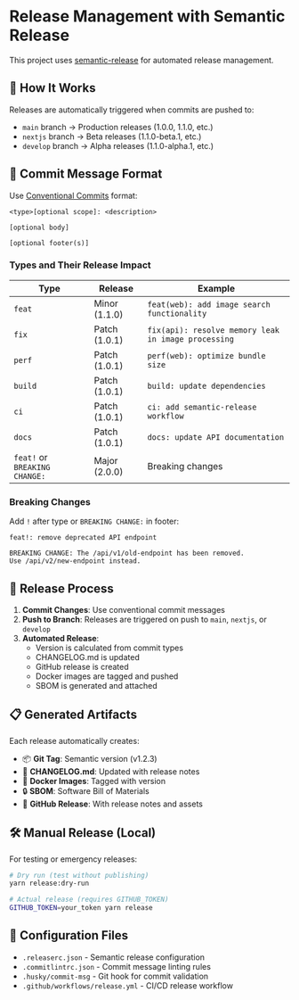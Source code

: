 # Release Management with Semantic Release

This project uses [semantic-release](https://semantic-release.gitbook.io/semantic-release/) for automated release management.

## 🔄 How It Works

Releases are automatically triggered when commits are pushed to:
- `main` branch → Production releases (1.0.0, 1.1.0, etc.)
- `nextjs` branch → Beta releases (1.1.0-beta.1, etc.)
- `develop` branch → Alpha releases (1.1.0-alpha.1, etc.)

## 📝 Commit Message Format

Use [Conventional Commits](https://conventionalcommits.org/) format:

```
<type>[optional scope]: <description>

[optional body]

[optional footer(s)]
```

### Types and Their Release Impact

| Type | Release | Example |
|------|---------|---------|
| `feat` | Minor (1.1.0) | `feat(web): add image search functionality` |
| `fix` | Patch (1.0.1) | `fix(api): resolve memory leak in image processing` |
| `perf` | Patch (1.0.1) | `perf(web): optimize bundle size` |
| `build` | Patch (1.0.1) | `build: update dependencies` |
| `ci` | Patch (1.0.1) | `ci: add semantic-release workflow` |
| `docs` | Patch (1.0.1) | `docs: update API documentation` |
| `feat!` or `BREAKING CHANGE:` | Major (2.0.0) | Breaking changes |

### Breaking Changes

Add `!` after type or `BREAKING CHANGE:` in footer:

```
feat!: remove deprecated API endpoint

BREAKING CHANGE: The /api/v1/old-endpoint has been removed.
Use /api/v2/new-endpoint instead.
```

## 🚀 Release Process

1. **Commit Changes**: Use conventional commit messages
2. **Push to Branch**: Releases are triggered on push to `main`, `nextjs`, or `develop`
3. **Automated Release**: 
   - Version is calculated from commit types
   - CHANGELOG.md is updated
   - GitHub release is created
   - Docker images are tagged and pushed
   - SBOM is generated and attached

## 📋 Generated Artifacts

Each release automatically creates:
- 📦 **Git Tag**: Semantic version (v1.2.3)
- 📝 **CHANGELOG.md**: Updated with release notes
- 🐳 **Docker Images**: Tagged with version
- 🔒 **SBOM**: Software Bill of Materials
- 📄 **GitHub Release**: With release notes and assets

## 🛠️ Manual Release (Local)

For testing or emergency releases:

```bash
# Dry run (test without publishing)
yarn release:dry-run

# Actual release (requires GITHUB_TOKEN)
GITHUB_TOKEN=your_token yarn release
```

## 🔧 Configuration Files

- `.releaserc.json` - Semantic release configuration
- `.commitlintrc.json` - Commit message linting rules
- `.husky/commit-msg` - Git hook for commit validation
- `.github/workflows/release.yml` - CI/CD release workflow